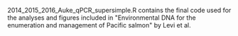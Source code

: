 2014_2015_2016_Auke_qPCR_supersimple.R contains the final code used for the analyses and figures included in "Environmental DNA for the enumeration and management of Pacific salmon" by Levi et al.

